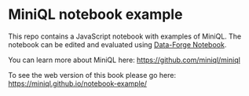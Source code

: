 # MiniQL notebook example

This repo contains a JavaScript notebook with examples of MiniQL. The notebook can be edited and evaluated using [Data-Forge Notebook](https://www.data-forge-notebook.com/).

You can learn more about MiniQL here: https://github.com/miniql/miniql

To see the web version of this book please go here: https://miniql.github.io/notebook-example/
